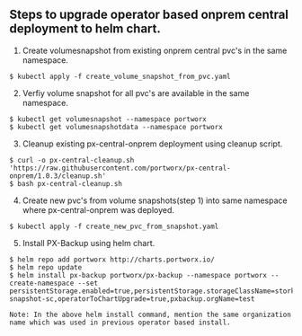 ## Steps to upgrade operator based onprem central deployment to helm chart.

1. Create volumesnapshot from existing onprem central pvc's in the same namespace.
```console
$ kubectl apply -f create_volume_snapshot_from_pvc.yaml
```

2. Verfiy volume snapshot for all pvc's are available in the same namespace.
```console
$ kubectl get volumesnapshot --namespace portworx
$ kubectl get volumesnapshotdata --namespace portworx
```

3. Cleanup existing px-central-onprem deployment using cleanup script.
```console
$ curl -o px-central-cleanup.sh 'https://raw.githubusercontent.com/portworx/px-central-onprem/1.0.3/cleanup.sh'
$ bash px-central-cleanup.sh
```

4. Create new pvc's from volume snapshots(step 1) into same namespace where px-central-onprem was deployed.
```console
$ kubectl apply -f create_new_pvc_from_snapshot.yaml
```

5. Install PX-Backup using helm chart.
```console
$ helm repo add portworx http://charts.portworx.io/
$ helm repo update
$ helm install px-backup portworx/px-backup --namespace portworx --create-namespace --set persistentStorage.enabled=true,persistentStorage.storageClassName=stork-snapshot-sc,operatorToChartUpgrade=true,pxbackup.orgName=test
```
`Note: In the above helm install command, mention the same organization name which was used in previous operator based install.`